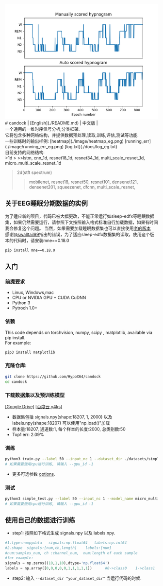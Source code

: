 <div align="center">    
<img src="./imgs/compare.png " alt="image" style="zoom:100%;" />
</div>
# candock
| [English](./README.md) | 中文版 |<br>
一个通用的一维时序信号分析,分类框架.<br>
它将包含多种网络结构，并提供数据预处理,读取,训练,评估,测试等功能.<br>
一些训练时的输出样例: [heatmap](./image/heatmap_eg.png)  [running_err](./image/running_err_eg.png)  [log.txt](./docs/log_eg.txt)<br>
目前支持的网络结构:<br>
>1d
>
>>lstm, cnn_1d, resnet18_1d, resnet34_1d, multi_scale_resnet_1d, micro_multi_scale_resnet_1d


>2d(stft spectrum)
>
>>mobilenet, resnet18, resnet50, resnet101, densenet121, densenet201, squeezenet, dfcnn, multi_scale_resnet,

## 关于EEG睡眠分期数据的实例
为了适应新的项目，代码已被大幅更改，不能正常运行如sleep-edfx等睡眠数据集，如果仍然需要运行，请参照下文按照输入格式标准自行加载数据，如果有时间我会修复这个问题。
当然，如果需要加载睡眠数据集也可以直接使用[老的版本](https://github.com/HypoX64/candock/tree/f24cc44933f494d2235b3bf965a04cde5e6a1ae9)<br>
感谢[@swalltail99](https://github.com/swalltail99)指出的错误，为了适应sleep-edfx数据集的读取，使用这个版本的代码时，请安装mne==0.18.0<br>

```bash
pip install mne==0.18.0
```

## 入门
### 前提要求
- Linux, Windows,mac
- CPU or NVIDIA GPU + CUDA CuDNN
- Python 3
- Pytroch 1.0+
### 依赖
This code depends on torchvision, numpy, scipy , matplotlib, available via pip install.<br>
For example:<br>

```bash
pip3 install matplotlib
```
### 克隆仓库:
```bash
git clone https://github.com/HypoX64/candock
cd candock
```
### 下载数据集以及预训练模型
[[Google Drive]](https://drive.google.com/open?id=1NTtLmT02jqlc81lhtzQ7GlPK8epuHfU5)   [[百度云,y4ks]](https://pan.baidu.com/s/1WKWZL91SekrSlhOoEC1bQA)

* 数据集包括 signals.npy(shape:18207, 1, 2000) 以及 labels.npy(shape:18207) 可以使用"np.load()"加载
* 样本量:18207,  通道数:1,  每个样本的长度:2000,  总类别数:50
* Top1 err: 2.09%
### 训练
```bash
python3 train.py --label 50 --input_nc 1 --dataset_dir ./datasets/simple_test --save_dir ./checkpoints/simple_test --model_name micro_multi_scale_resnet_1d --gpu_id 0 --batchsize 64 --k_fold 5
# 如果需要使用cpu进行训练, 请输入 --gpu_id -1
```
* 更多可选参数 [options](./util/options.py).
### 测试
```bash
python3 simple_test.py --label 50 --input_nc 1 --model_name micro_multi_scale_resnet_1d --gpu_id 0
# 如果需要使用cpu进行训练, 请输入 --gpu_id -1
```

## 使用自己的数据进行训练
* step1: 按照如下格式生成 signals.npy 以及 labels.npy.
```python
#1.type:numpydata   signals:np.float64   labels:np.int64
#2.shape  signals:[num,ch,length]    labels:[num]
#num:samples_num, ch :channel_num,  num:length of each sample
#for example:
signals = np.zeros((10,1,10),dtype='np.float64')
labels = np.array([0,0,0,0,0,1,1,1,1,1])      #0->class0    1->class1
```
* step2: 输入  ```--dataset_dir "your_dataset_dir"``` 当运行代码的时候.

